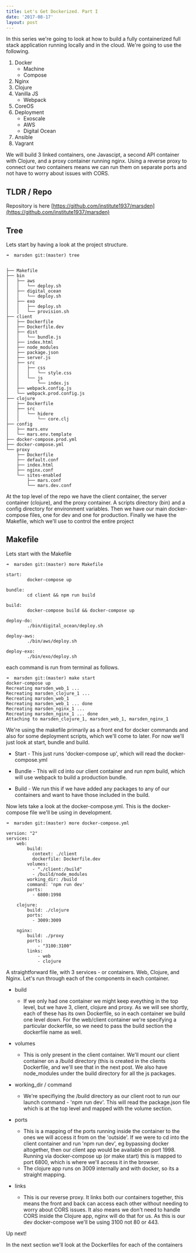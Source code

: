 ```yaml
---
title: Let's Get Dockerized. Part I
date: '2017-08-17'
layout: post
---
```


In this series we're going to look at how to build a fully containerized full stack application running locally and in the cloud. We're going to use the following.

1. Docker
    * Machine
    * Compose
2. Nginx
3. Clojure
4. Vanilla JS 
    * Webpack
5. CoreOS
6. Deployment
    * Exoscale
    * AWS
    * Digital Ocean
7. Ansible
8. Vagrant

We will build 3 linked containers, one Javascipt, a second API container with Clojure, and a proxy container running nginx. Using a reverse proxy to connect our two containers means we can run them on separate ports and not have to worry about issues with CORS.

TLDR / Repo
----

Repository is here [https://github.com/institute1937/marsden](https://github.com/institute1937/marsden) 

Tree
----

Lets start by having a look at the project structure.

```
➜  marsden git:(master) tree 
```
```

├── Makefile
├── bin
│   ├── aws
│   │   └── deploy.sh
│   ├── digital_ocean
│   │   └── deploy.sh
│   ├── exo
│   │   ├── deploy.sh
│   │   └── provision.sh
├── client
│   ├── Dockerfile
│   ├── Dockerfile.dev
│   ├── dist
│   │   └── bundle.js
│   ├── index.html
│   ├── node_modules
│   ├── package.json
│   ├── server.js
│   ├── src
│   │   ├── css
│   │   │   └── style.css
│   │   └── js
│   │       └── index.js
│   ├── webpack.config.js
│   └── webpack.prod.config.js
├── clojure
│   ├── Dockerfile
│   ├── src
│   │   └── hidere
│   │       └── core.clj
├── config
│   ├── mars.env
│   └── mars.env.template
├── docker-compose.prod.yml
├── docker-compose.yml
└── proxy
    ├── Dockerfile
    ├── default.conf
    ├── index.html
    ├── nginx.conf
    └── sites-enabled
        ├── mars.conf
        └── mars.dev.conf
```
 
At the top level of the repo we have the client container, the server container (clojure), and the proxy container. A scripts directory (bin) and a config directory for environment variables. Then we have our main docker-compose files, one for dev and one for production. Finally we have the Makefile, which we'll use to control the entire project

Makefile
--------

Lets start with the Makefile

```
➜  marsden git:(master) more Makefile
```
```
start:
        docker-compose up

bundle:
        cd client && npm run build

build:
        docker-compose build && docker-compose up

deploy-do:
        ./bin/digital_ocean/deploy.sh

deploy-aws:
        ./bin/aws/deploy.sh

deploy-exo:
        ./bin/exo/deploy.sh

```

each command is run from terminal as follows.

```
➜  marsden git:(master) make start
docker-compose up
Recreating marsden_web_1 ...
Recreating marsden_clojure_1 ...
Recreating marsden_web_1
Recreating marsden_web_1 ... done
Recreating marsden_nginx_1 ...
Recreating marsden_nginx_1 ... done
Attaching to marsden_clojure_1, marsden_web_1, marsden_nginx_1
```

We're using the makefile primarily as a front end for docker commands and also for some deployment scripts, which we'll come to later. For now we'll just look at start, bundle and build.

* Start - This just runs 'docker-compose up', which will read the docker-compose.yml

* Bundle - This will cd into our client container and run npm build, which will use webpack to build a production bundle.

* Build - We run this if we have added any packages to any of our containers and want to have those included in the build.

Now lets take a look at the docker-compose.yml. This is the docker-compose file we'll be using in development.

```
➜  marsden git:(master) more docker-compose.yml
```
```
version: "2"
services:
    web:
        build:
          context: ./client
          dockerfile: Dockerfile.dev
        volumes:
          - "./client:/build"
          - /build/node_modules
        working_dir: /build
        command: 'npm run dev'
        ports:
          - 6800:1998

    clojure:
        build: ./clojure
        ports:
          - 3009:3009

    nginx:
        build: ./proxy
        ports:
            - "3100:3100"
        links:
            - web
            - clojure

```

A straightforward file, with 3 services - or containers. Web, Clojure, and Nginx. Let's run through each of the components in each container.

* build
	*  If we only had one container we might keep eveything in the top level, but we have 3, client, clojure and proxy. As we will see shortly, each of these has its own Dockerfile, so in each container we build one level down. For the web/client container we're specifying a particular dockerfile, so we need to pass the build section the dockerfile name as well.

* volumes
	* This is only present in the client container. We'll mount our client container on a /build directory (this is created in the clients Dockerfile, and we'll see that in the next post. We also have node_modules under the build directory for all the js packages.

* working_dir / command
	* We're specifiying the /build directory as our client root to run our launch command - 'npm run dev'. This will read the package.json file which is at the top level and mapped with the volume section.

* ports
	* This is a mapping of the ports running inside the container to the ones we will access it from on the 'outside'. If we were to cd into the client container and run 'npm run dev', eg bypassing docker altogether, then our client app would be available on port 1998. Running via docker-compose up (or make start) this is mapped to port 6800, which is where we'll access it in the browser.
  	* The clojure app runs on 3009 internally and with docker, so its a straight mapping.

* links
	* This is our reverse proxy. It links both our containers together, this means the front and back can access each other without needing to worry about CORS issues. It also means we don't need to handle CORS inside the Clojure app, nginx will do that for us. As this is our dev docker-compose we'll be using 3100 not 80 or 443.

Up next!

In the next section we'll look at the Dockerfiles for each of the containers

